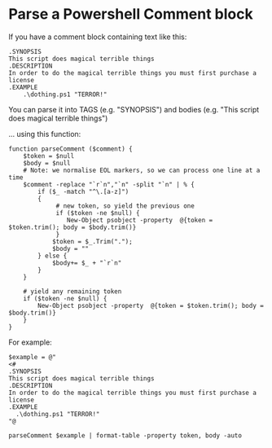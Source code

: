 ﻿# Parse a Powershell Comment block

If you have a comment block containing text like this:

```plaintext
.SYNOPSIS
This script does magical terrible things
.DESCRIPTION
In order to do the magical terrible things you must first purchase a license
.EXAMPLE
	.\dothing.ps1 "TERROR!"
```

You can parse it into TAGS (e.g. "SYNOPSIS") and bodies (e.g. "This script does magical terrible things")

... using this function:

	function parseComment ($comment) {
		$token = $null
		$body = $null
		# Note: we normalise EOL markers, so we can process one line at a time
		$comment -replace "`r`n","`n" -split "`n" | % {
			if ($_ -match "^\.[a-z]")
			{
				 # new token, so yield the previous one
				 if ($token -ne $null) {
					New-Object psobject -property  @{token = $token.trim(); body = $body.trim()}
				 }
				$token = $_.Trim(".");
				$body = ""
			} else {
				$body+= $_ + "`r`n"
			}
		}

		# yield any remaining token
		if ($token -ne $null) {
			New-Object psobject -property  @{token = $token.trim(); body = $body.trim()}
		}
	}

For example:


	$example = @"
	<#
	.SYNOPSIS
	This script does magical terrible things
	.DESCRIPTION
	In order to do the magical terrible things you must first purchase a license
	.EXAMPLE
	  .\dothing.ps1 "TERROR!"
	"@

	parseComment $example | format-table -property token, body -auto